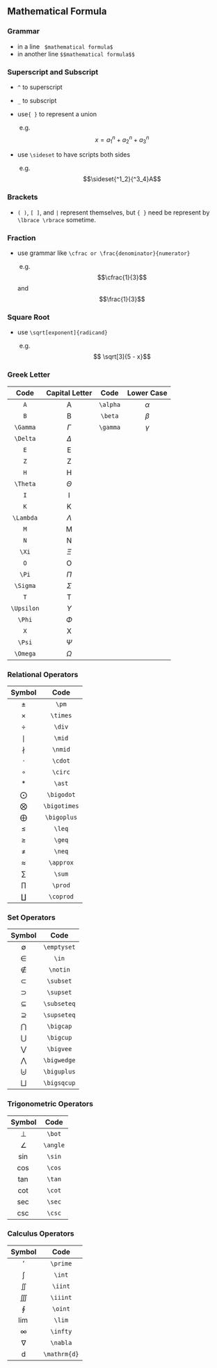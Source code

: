 ## Mathematical Formula

### Grammar

- in a line ` $mathematical formula$`
- in another line `$$mathematical formula$$`

### Superscript and Subscript

- `^` to superscript 

- `_` to subscript

- use`{ }` to represent a union

  ​	e.g.   $$x = a_{1}^n + a_{2}^n + a_{3}^n$$

- use `\sideset` to have scripts both sides 

  ​	e.g.  $$\sideset{^1_2}{^3_4}A$$

### Brackets

- `( )`, `[ ]`, and `|` represent themselves, but `{ }` need be represent by `\lbrace \rbrace` sometime.

### Fraction

- use grammar like `\cfrac or \frac{denominator}{numerator}`

  ​	e.g. $$\cfrac{1}{3}$$ and  $$\frac{1}{3}$$

### Square Root

- use `\sqrt[exponent]{radicand}`

  ​	e.g. $$ \sqrt[3]{5 - x}$$

### Greek Letter

|    Code    | Capital Letter |   Code   | Lower Case |
| :--------: | :------------: | :------: | :--------: |
|    `A`     |       A        | `\alpha` |  $\alpha$  |
|    `B`     |       B        | `\beta`  |  $\beta$   |
|  `\Gamma`  |    $\Gamma$    | `\gamma` |  $\gamma$  |
|  `\Delta`  |    $\Delta$    |          |            |
|    `E`     |       E        |          |            |
|    `Z`     |       Z        |          |            |
|    `H`     |       H        |          |            |
|  `\Theta`  |    $\Theta$    |          |            |
|    `I`     |       I        |          |            |
|    `K`     |       K        |          |            |
| `\Lambda`  |   $\Lambda$    |          |            |
|    `M`     |       M        |          |            |
|    `N`     |       N        |          |            |
|   `\Xi`    |     $\Xi$      |          |            |
|    `O`     |       O        |          |            |
|   `\Pi`    |     $\Pi$      |          |            |
|  `\Sigma`  |    $\Sigma$    |          |            |
|    `T`     |       T        |          |            |
| `\Upsilon` |   $\Upsilon$   |          |            |
|   `\Phi`   |     $\Phi$     |          |            |
|    `X`     |       X        |          |            |
|   `\Psi`   |     $\Psi$     |          |            |
|  `\Omega`  |    $\Omega$    |          |            |

### Relational Operators

|    Symbol    |     Code     |
| :----------: | :----------: |
|    $\pm$     |    `\pm`     |
|   $\times$   |   `\times`   |
|    $\div$    |    `\div`    |
|    $\mid$    |    `\mid`    |
|   $\nmid$    |   `\nmid`    |
|   $\cdot$    |   `\cdot`    |
|   $\circ$    |   `\circ`    |
|    $\ast$    |    `\ast`    |
|  $\bigodot$  |  `\bigodot`  |
| $\bigotimes$ | `\bigotimes` |
| $\bigoplus$  | `\bigoplus`  |
|    $\leq$    |    `\leq`    |
|    $\geq$    |    `\geq`    |
|    $\neq$    |    `\neq`    |
|  $\approx$   |  `\approx`   |
|    $\sum$    |    `\sum`    |
|   $\prod$    |   `\prod`    |
|  $\coprod$   |  `\coprod`   |

### Set Operators

|   Symbol    |    Code     |
| :---------: | :---------: |
| $\emptyset$ | `\emptyset` |
|    $\in$    |    `\in`    |
|  $\notin$   |  `\notin`   |
|  $\subset$  |  `\subset`  |
|  $\supset$  |  `\supset`  |
| $\subseteq$ | `\subseteq` |
| $\supseteq$ | `\supseteq` |
|  $\bigcap$  |  `\bigcap`  |
|  $\bigcup$  |  `\bigcup`  |
|  $\bigvee$  |  `\bigvee`  |
| $\bigwedge$ | `\bigwedge` |
| $\biguplus$ | `\biguplus` |
| $\bigsqcup$ | `\bigsqcup` |

### Trigonometric Operators

|  Symbol  |   Code   |
| :------: | :------: |
|  $\bot$  |  `\bot`  |
| $\angle$ | `\angle` |
|  $\sin$  |  `\sin`  |
|  $\cos$  |  `\cos`  |
|  $\tan$  |  `\tan`  |
|  $\cot$  |  `\cot`  |
|  $\sec$  |  `\sec`  |
|  $\csc$  |  `\csc`  |

### Calculus Operators

|    Symbol    |     Code     |
| :----------: | :----------: |
|   $\prime$   |   `\prime`   |
|    $\int$    |    `\int`    |
|   $\iint$    |   `\iint`    |
|   $\iiint$   |   `\iiint`   |
|   $\oint$    |   `\oint`    |
|    $\lim$    |    `\lim`    |
|   $\infty$   |   `\infty`   |
|   $\nabla$   |   `\nabla`   |
| $\mathrm{d}$ | `\mathrm{d}` |

